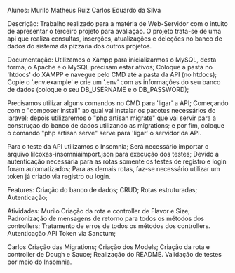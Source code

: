 Alunos:
Murilo Matheus Ruiz
Carlos Eduardo da Silva

Descrição:
Trabalho realizado para a matéria de Web-Servidor com o intuito de apresentar o terceiro projeto para avaliação. O projeto trata-se de uma api que realiza consultas, inserções, atualizações e deleções no banco de dados do sistema da pizzaria dos outros projetos.

Documentação:
Utilizamos o Xampp para inicializarmos o MySQL, desta forma, o Apache e o MySQL precisam estar ativos;
Coloque a pasta no 'htdocs' do XAMPP e navegue pelo CMD até a pasta da API (no htdocs);
Copie o '.env.example' e crie um '.env' com as informações do seu banco de dados (coloque o seu DB_USERNAME e o DB_PASSWORD);

Precisamos utilizar alguns comandos no CMD para 'ligar' a API;
Começando com o "composer install" ao qual vai instalar os pacotes necessários do laravel;
depois utilizaremos o "php artisan migrate" que vai servir para a construçao do banco de dados utilizando as migrations;
e por fim, coloque o comando "php artisan serve" serve para 'ligar' o servidor da API.

Para o teste da API utilizamos o Insomnia;
Será necessário importar o arquivo lilcoxas-insomniaimport.json para execução dos testes;
Devido a autenticação necessária para as rotas somente os testes de registro e login foram automatizados;
Para as demais rotas, faz-se necessário utilizar um token já criado via registro ou login.

Features:
Criação do banco de dados;
CRUD;
Rotas estruturadas;
Autenticação;

Atividades:
Murilo
Criação da rota e controller de Flavor e Size;
Padronização de mensagens de retorno para todos os métodos dos controllers;
Tratamento de erros de todos os métodos dos controllers.
Autenticação API Token via Sanctum;

Carlos
Criação das Migrations;
Criação dos Models;
Criação da rota e controller de Dough e Sauce;
Realização do README.
Validação de testes por meio do Insomnia.
